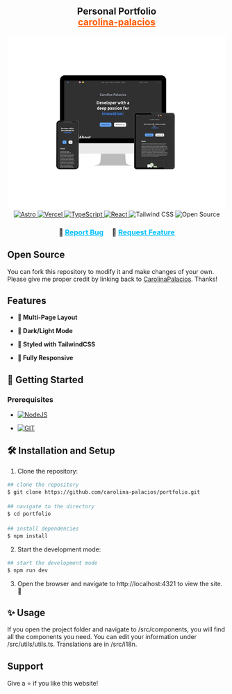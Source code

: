 <h2 align="center">
Personal Portfolio<br/>
<a href="https://carolina-palacios.vercel.app/" style="color: #FF5D01;">carolina-palacios</a>
</h2>
<div align="center">
<img alt="carolina-palacios" src="./images/mockup-portfolio.png" height="400"/>
</div>

<div align="center">
  <a href="https://astro.build/" >
    <img src="https://img.shields.io/badge/Astro-FF5D01?logo=astro&logoColor=fff&style=for-the-badge" alt="Astro">
  </a>
  <a href="https://vercel.com/" >
    <img src="https://img.shields.io/badge/Vercel-black?style=for-the-badge&logo=vercel&logoColor=white" alt="Vercel">
  </a>
  <a href="https://www.typescriptlang.org" >
    <img src="https://img.shields.io/badge/TypeScript-007ACC?style=for-the-badge&logo=typescript&logoColor=white" alt="TypeScript">
  </a>
  <a href="https://reactjs.org" >
    <img src="https://img.shields.io/badge/React-20232A?style=for-the-badge&logo=react&logoColor=61DAFB" alt="React">
  </a>
  <a href="https://tailwindcss.com" style="text-decoration: none;">
    <img src="https://img.shields.io/badge/Tailwind_CSS-38B2AC?style=for-the-badge&logo=tailwind-css&logoColor=white" alt="Tailwind CSS">
  </a>
  <a href="https://forthebadge.com" style="text-decoration: none;"><img src="https://img.shields.io/badge/Open_Source-FF5D80?style=for-the-badge" alt="Open Source" ></a>
</div>

<h3 align="center">
    🔸
    <a href="https://github.com/carolina-palacios/portfolio/issues" style="color: #00BFFF;">Report Bug</a> &nbsp; &nbsp;
    🔸
    <a href="https://github.com/carolina-palacios/portfolio/issues" style="color: #00BFFF;">Request Feature</a>
</h3>

## Open Source

You can fork this repository to modify it and make changes of your own. Please give me proper credit by linking back to [CarolinaPalacios](https://github.com/carolina-palacios/portfolio). Thanks!

## Features

- **📖 Multi-Page Layout**

- **🌙 Dark/Light Mode**

- **🎨 Styled with TailwindCSS**

- **📱 Fully Responsive**

## 🚀 Getting Started

### Prerequisites

- [![NodeJS](https://img.shields.io/badge/Node.js-43853D?style=for-the-badge&logo=node.js&logoColor=white)](https://nodejs.org/en/)

- [![GIT](https://img.shields.io/badge/GIT-E44C30?style=for-the-badge&logo=git&logoColor=white)](https://git-scm.com/)

## 🛠 Installation and Setup

1. Clone the repository:

```bash
## clone the repository
$ git clone https://github.com/carolina-palacios/portfolio.git

## navigate to the directory
$ cd portfolio

## install dependencies
$ npm install
```

2. Start the development mode:

```bash
## start the development mode
$ npm run dev
```

3. Open the browser and navigate to http://localhost:4321 to view the site. 🚀

## ✨ Usage

If you open the project folder and navigate to /src/components, you will find all the components you need.
You can edit your information under /src/utils/utils.ts.
Translations are in /src/i18n.

## Support

Give a ⭐ if you like this website!
